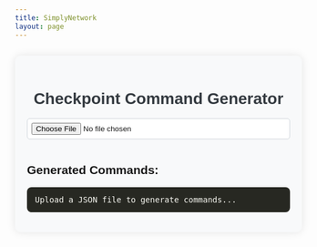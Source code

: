 ```yaml
---
title: SimplyNetwork
layout: page
---
```


  <style>
    .checkpoint-generator {
      font-family: 'Arial', sans-serif;
      background-color: #f8f9fa;
      padding: 1.5em;
      max-width: 800px;
      margin: 2em auto;
      border-radius: 10px;
      box-shadow: 0 0 15px rgba(0, 0, 0, 0.1);
    }

    .checkpoint-generator h1 {
      text-align: center;
      color: #343a40;
    }

    .checkpoint-generator input[type="file"] {
      width: 100%;
      margin-bottom: 1em;
      padding: 0.5em;
      border: 1px solid #ced4da;
      border-radius: 5px;
      background-color: #fff;
    }

    .checkpoint-generator button {
      background-color: #007bff;
      color: #fff;
      padding: 0.5em 1em;
      border: none;
      border-radius: 5px;
      cursor: pointer;
      margin-bottom: 1em;
      display: inline-block;
    }

    .checkpoint-generator button:hover {
      background-color: #0056b3;
    }

    .checkpoint-generator .code-container {
      position: relative;
      margin-top: 1em;
      text-align: left;
    }

    .checkpoint-generator pre {
      background-color: #272822;
      color: #f8f8f2;
      padding: 1em;
      overflow-x: auto;
      border-radius: 8px;
      max-height: 400px;
      white-space: pre-wrap;
    }

    .checkpoint-generator .copy-btn {
      position: absolute;
      top: 0.5em;
      right: 0.5em;
      background-color: #28a745;
      color: #fff;
      border: none;
      padding: 0.5em;
      border-radius: 5px;
      cursor: pointer;
      font-size: 0.9em;
    }

    .checkpoint-generator .copy-btn:hover {
      background-color: #218838;
    }
  </style>

<div class="checkpoint-generator">
    <h1>Checkpoint Command Generator</h1>
    <input type="file" id="fileInput" accept=".json">
    <button id="downloadBtn" style="display: none;">Download mcfunction File</button>
    <h2>Generated Commands:</h2>
    <div class="code-container">
      <button class="copy-btn" id="copyBtn" style="display: none;">Copy Code</button>
      <pre id="output">Upload a JSON file to generate commands...</pre>
    </div>
</div>

  <script>
    document.getElementById('fileInput').addEventListener('change', handleFileUpload);
    const copyBtn = document.getElementById('copyBtn');

    function handleFileUpload(event) {
      const file = event.target.files[0];
      if (file) {
        const reader = new FileReader();
        reader.onload = function(e) {
          try {
            const json = JSON.parse(e.target.result);
            const commands = generateCommands(json);
            document.getElementById('output').textContent = commands;
            document.getElementById('downloadBtn').style.display = 'inline-block';
            copyBtn.style.display = 'inline-block';
            document.getElementById('downloadBtn').onclick = () => downloadFile(commands);
          } catch (error) {
            alert('Invalid JSON file!');
          }
        };
        reader.readAsText(file);
      }
    }

    function generateCommands(data) {
      let result = '';
      data.forEach(entry => {
        const number = entry.number;
        const [x, y, z] = entry.coordinates.split(' ');
        const coords = `${x} ${y} ${z}`;
        result += `#Checkpoint ${number}\n`;
        result += `execute as @a[tag=parkourCheckpoint${number},scores={parkour_checkpoints=!${number}}] at @s[x=${x},y=${y},z=${z},dy=0] run playsound note.pling @s ^ ^1 ^1 1 2\n`;
        result += `execute as @a[tag=parkourCheckpoint${number},scores={parkour_checkpoints=!${number}}] at @s[x=${x},y=${y},z=${z},dy=0] run title @s actionbar §aCheckpoint #${number}\n`;
        result += `execute as @a[tag=parkourCheckpoint${number},scores={parkour_checkpoints=!${number}}] at @s[x=${x},y=${y},z=${z},dy=0] run scoreboard players set @s parkour_checkpoints ${number}\n\n`;

        result += `execute as @a[tag=!parkourCheckpoint${number}] at @s[tag=!hasPrestigeParkour,x=${x},y=${y},z=${z},dy=0] run playsound random.levelup @s ^ ^1 ^1 1 2\n`;
        result += `execute as @a[tag=!parkourCheckpoint${number}] at @s[tag=!hasPrestigeParkour,x=${x},y=${y},z=${z},dy=0] run particle minecraft:critical_hit_emitter ~ ~1 ~\n`;
        result += `execute as @a[tag=!parkourCheckpoint${number}] at @s[tag=!hasPrestigeParkour,x=${x},y=${y},z=${z},dy=0] run title @s actionbar §aCheckpoint #${number} §8[§7+10xp§8]\n`;
        result += `execute as @a[tag=!parkourCheckpoint${number}] at @s[tag=!hasPrestigeParkour,x=${x},y=${y},z=${z},dy=0] run scoreboard players set @s parkour_checkpoints ${number}\n`;
        result += `execute as @a[tag=!parkourCheckpoint${number}] at @s[tag=!hasPrestigeParkour,x=${x},y=${y},z=${z},dy=0] run scoreboard players add @s parkour_level_xp 10\n`;
        result += `execute as @a[tag=!parkourCheckpoint${number}] at @s[tag=!hasPrestigeParkour,x=${x},y=${y},z=${z},dy=0] run tag @s add parkourCheckpoint${number}\n\n`;
        
        result += `execute as @a[tag=!parkourCheckpoint${number}] at @s[tag=hasPrestigeParkour,x=${x},y=${y},z=${z},dy=0] run playsound random.levelup @s ^ ^1 ^1 1 2\n`;
        result += `execute as @a[tag=!parkourCheckpoint${number}] at @s[tag=hasPrestigeParkour,x=${x},y=${y},z=${z},dy=0] run particle minecraft:critical_hit_emitter ~ ~1 ~\n`;
        result += `execute as @a[tag=!parkourCheckpoint${number}] at @s[tag=hasPrestigeParkour,x=${x},y=${y},z=${z},dy=0] run title @s actionbar §aCheckpoint #${number} §8[§7+5xp§8]\n`;
        result += `execute as @a[tag=!parkourCheckpoint${number}] at @s[tag=hasPrestigeParkour,x=${x},y=${y},z=${z},dy=0] run scoreboard players set @s parkour_checkpoints ${number}\n`;
        result += `execute as @a[tag=!parkourCheckpoint${number}] at @s[tag=hasPrestigeParkour,x=${x},y=${y},z=${z},dy=0] run scoreboard players add @s parkour_level_xp 5\n`;
        result += `execute as @a[tag=!parkourCheckpoint${number}] at @s[tag=hasPrestigeParkour,x=${x},y=${y},z=${z},dy=0] run tag @s add parkourCheckpoint${number}\n\n`;

        result += `spawnpoint @a[tag=inGameParkour,scores={parkour_checkpoints=${number}}] ${coords}\n\n`;
      });
      return result;
    }

    function downloadFile(content) {
      const blob = new Blob([content], { type: 'text/plain' });
      const url = URL.createObjectURL(blob);
      const link = document.createElement('a');
      link.href = url;
      link.download = 'checkpoints.mcfunction';
      link.click();
      URL.revokeObjectURL(url);
    }

    copyBtn.addEventListener('click', () => {
      const output = document.getElementById('output').textContent;
      navigator.clipboard.writeText(output).then(() => {
        copyBtn.textContent = 'Copied!';
        setTimeout(() => copyBtn.textContent = 'Copy Code', 2000);
      }).catch(err => {
        alert('Failed to copy code.');
        console.error(err);
      });
    });
  </script>